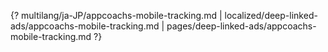 {? multilang/ja-JP/appcoachs-mobile-tracking.md | localized/deep-linked-ads/appcoachs-mobile-tracking.md | pages/deep-linked-ads/appcoachs-mobile-tracking.md ?}
